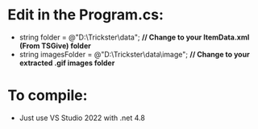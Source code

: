# Edit in the Program.cs:
- string folder = @"D:\Trickster\data"; **// Change to your ItemData.xml (From TSGive) folder**
- string imagesFolder = @"D:\Trickster\data\image"; **// Change to your extracted .gif images folder**

# To compile:
- Just use VS Studio 2022 with .net 4.8
